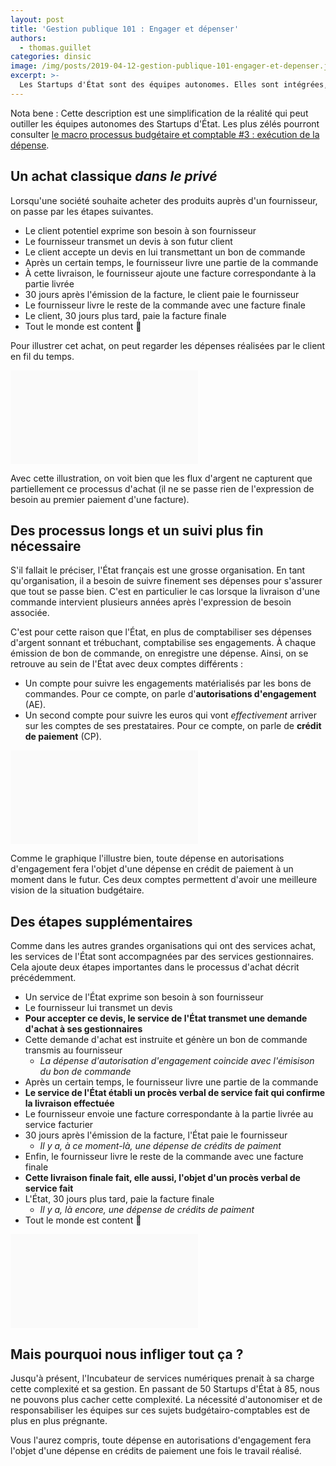 ```yaml
---
layout: post
title: 'Gestion publique 101 : Engager et dépenser'
authors:
  - thomas.guillet
categories: dinsic
image: /img/posts/2019-04-12-gestion-publique-101-engager-et-depenser.jpg
excerpt: >-
  Les Startups d'État sont des équipes autonomes. Elles sont intégrées, c'est à dire qu'elles disposent de toutes les compétences pour répondre au problème qu'elles se sont données à résoudre. Il y a toutefois une problématique que nous ne faisons pas porter dès le départ aux équipes : la comptabilité publique. Voici quelques éléments pour en savoir plus et gagner en autonomie sur ce sujet aussi.
---
```


<script src="/assets/additional/js/d3.js" type="text/javascript"></script>

Nota bene : Cette description est une simplification de la réalité qui peut outiller les équipes autonomes des Startups d'État. Les plus zélés pourront consulter [le macro processus budgétaire et comptable #3&nbsp;: exécution de la dépense](https://www.performance-publique.budget.gouv.fr/cadre-gestion-publique/macro-processus-budgetaires-comptables#mp3).

## Un achat classique _dans le privé_

Lorsqu'une société souhaite acheter des produits auprès d'un fournisseur, on passe par les étapes suivantes.
- Le client potentiel exprime son besoin à son fournisseur
- Le fournisseur transmet un devis à son futur client
- Le client accepte un devis en lui transmettant un bon de commande
- Après un certain temps, le fournisseur livre une partie de la commande
- À cette livraison, le fournisseur ajoute une facture correspondante à la partie livrée
- 30 jours après l'émission de la facture, le client paie le fournisseur
- Le fournisseur livre le reste de la commande avec une facture finale
- Le client, 30 jours plus tard, paie la facture finale
- Tout le monde est content 🙂

Pour illustrer cet achat, on peut regarder les dépenses réalisées par le client en fil du temps.

<svg id="chart1" style="background-color: #FAFAFA"></svg>

Avec cette illustration, on voit bien que les flux d'argent ne capturent que partiellement ce processus d'achat (il ne se passe rien de l'expression de besoin au premier paiement d'une facture).

## Des processus longs et un suivi plus fin nécessaire

S'il fallait le préciser, l'État français est une grosse organisation. En tant qu'organisation, il a besoin de suivre finement ses dépenses pour s'assurer que tout se passe bien. C'est en particulier le cas lorsque la livraison d'une commande intervient plusieurs années après l'expression de besoin associée.

C'est pour cette raison que l'État, en plus de comptabiliser ses dépenses d'argent sonnant et trébuchant, comptabilise ses engagements. À chaque émission de bon de commande, on enregistre une dépense. Ainsi, on se retrouve au sein de l'État avec deux comptes différents&nbsp;:
- Un compte pour suivre les engagements matérialisés par les bons de commandes. Pour ce compte, on parle d'**autorisations d'engagement** (AE).
- Un second compte pour suivre les euros qui vont *effectivement* arriver sur les comptes de ses prestataires. Pour ce compte, on parle de **crédit de paiement** (CP).

<p></p><!-- Pour décaler le graphique -->
<svg id="chart2" style="background-color: #FAFAFA"></svg>

Comme le graphique l'illustre bien, toute dépense en autorisations d'engagement fera l'objet d'une dépense en crédit de paiement à un moment dans le futur.
Ces deux comptes permettent d'avoir une meilleure vision de la situation budgétaire.


## Des étapes supplémentaires

Comme dans les autres grandes organisations qui ont des services achat, les services de l'État sont accompagnées par des services gestionnaires. Cela ajoute deux étapes importantes dans le processus d'achat décrit précédemment.

- Un service de l'État exprime son besoin à son fournisseur
- Le fournisseur lui transmet un devis
- **Pour accepter ce devis, le service de l'État transmet une demande d'achat à ses gestionnaires**
- Cette demande d'achat est instruite et génère un bon de commande transmis au fournisseur
  - _La dépense d'autorisation d'engagement coincide avec l'émisison du bon de commande_
- Après un certain temps, le fournisseur livre une partie de la commande
- **Le service de l'État établi un procès verbal de service fait qui confirme la livraison effectuée**
- Le fournisseur envoie une facture correspondante à la partie livrée au service facturier
- 30 jours après l'émission de la facture, l'État paie le fournisseur
  - _Il y a, à ce moment-là, une dépense de crédits de paiment_
- Enfin, le fournisseur livre le reste de la commande avec une facture finale
- **Cette livraison finale fait, elle aussi, l'objet d'un procès verbal de service fait**
- L'État, 30 jours plus tard, paie la facture finale
   - _Il y a, là encore, une dépense de crédits de paiment_
- Tout le monde est content 🙂

<p></p><!-- Pour décaler le graphique -->
<svg id="chart3" style="background-color: #FAFAFA"></svg>

## Mais pourquoi nous infliger tout ça ?

Jusqu'à présent, l'Incubateur de services numériques prenait à sa charge cette complexité et sa gestion. En passant de 50 Startups d'État à 85, nous ne pouvons plus cacher cette complexité. La nécessité d'autonomiser et de responsabiliser les équipes sur ces sujets budgétairo-comptables est de plus en plus prégnante.

Vous l'aurez compris, toute dépense en autorisations d'engagement fera l'objet d'une dépense en crédits de paiement une fois le travail réalisé.

<style type="text/css">

  #chart1 path {
    stroke: black;
    stroke-width: 1px;
    fill: none;
  }

  #chart2 path {
    stroke: black;
    stroke-width: 1px;
    fill: none;
  }

  #chart3 path {
    stroke: black;
    stroke-width: 1px;
    fill: none;
  }
</style>
<script type="text/javascript">
var dimensions = {
  height: 130,
  width: 800,
  margin: {
    top: 50,
    bottom: 110,
    left: 40,
    right: 40,
  }
};

function chart(document, data, title, dimensions, colorOffset) {
  colorOffset = colorOffset || 0;
  var width = dimensions.width + dimensions.margin.left + dimensions.margin.right;
  var svg = document
    .attr("width", dimensions.width + dimensions.margin.left + dimensions.margin.right)
    .attr("height", dimensions.height + dimensions.margin.top + dimensions.margin.bottom)
    .style("margin-left", "calc(-1 * ((" + width + "px - 100%) / 2))")
    .append("g")
    .attr("transform", "translate(" + dimensions.margin.left + "," + dimensions.margin.top + ")");

  var x = d3.scaleBand([0, 800])
    .padding(0.1);

  var xAxis = d3.axisBottom()
    .scale(x);

  var xAxisGroup = svg.append("g")
    .attr("class", "x axis")
    .attr("transform", "translate(0," + dimensions.height + ")");

  x.range([0, dimensions.width])
  x.domain(data[0].points.map(function(d) { return d.name; }));
  xAxisGroup.call(xAxis);

  xAxisGroup.selectAll(".tick text")
    .call(wrap, x.step());

  var y = d3.scaleLinear()
    .range([dimensions.height, 0]);
  y.domain([0, 1]);

  var title = svg.append("text")
    .attr("class", "title")
    .attr("y", -20)
    .attr("x", 20)
    .text(title);

  var yAxis = d3.axisLeft()
    .scale(y)
    .ticks(3);

  var yAxisGroup = svg.append("g")
    .attr("class", "y axis");

  yAxisGroup.call(yAxis);

  var line = d3.line()
    .x(function(d, i) { return x(d.name) + x.step()*0.45; })
    .y(function(d, i) { return y(d.value || 0); })
    .curve(d3.curveStepAfter);

  var colors = d3.scaleOrdinal(d3.schemeCategory10).domain([0,1,2,3]);

  var steps = svg.append("g").selectAll('path').data(data, function(d) { return d.name; });
  steps
    .enter()
    .datum(function(d) { return d.points; })
    .append('path')
    .attr('d', line)
    .style('stroke-width', 3)
    .style('stroke', function(d, i) { return colors(i + colorOffset); });

  var legend = svg.append("g")
    .attr("transform", "translate(10, 0)")

  var items = legend.selectAll("g").data(data).enter()
    .append("g")
    .attr("transform", function(d, i) { return "translate(0," + i*20 + ")"; })

  items.append("rect")
    .attr("x", 10)
    .attr("y", 10)
    .attr("width", 10)
    .attr("height", 10)
    .style('fill', function(d, i) { return colors(i + colorOffset); });

  items.append("text")
    .attr("x", 30)
    .attr("y", 20)
    .text(function(d) { return d.name; })

  return chart;
}

var achatClassique = [{
  name: 'Euros engagés',
  points: [
    { name: "Le client exprime un besoin" },
    { name: "Le fournisseur envoie un devis" },
    { name: "Le client accepte le devis en émettant un bon de commande", value: 1 },
    { name: "Le fournisseur livre partiellement la commande avec une facture", value: 1 },
    { name: "À 30 jours, le client paie la facture", value: 1 },
    { name: "Le fournisseur livre la commande complètement avec une facture de clôture", value: 1 },
    { name: "À 30 jours, le client paie la facture finale", value: 1 },
    { name: "Tout le monde est content 🙂", value: 1 },
  ]},{
  name: 'Euros décaissés',
  points: [
    { name: "Le client exprime un besoin" },
    { name: "Le fournisseur envoie un devis" },
    { name: "Le client accepte le devis en émettant un bon de commande" },
    { name: "Le fournisseur livre partiellement la commande avec une facture" },
    { name: "À 30 jours, le client paie la facture", value: 0.5 },
    { name: "Le fournisseur livre la commande complètement avec une facture de clôture", value: 0.5 },
    { name: "À 30 jours, le client paie la facture finale", value: 1 },
    { name: "Tout le monde est content 🙂", value: 1 },
  ]},
]

var achatEtat= [{
  name: "Autorisations d'engagement (AE)",
  points: [
    { name: "Un service de l'État exprime son besoin à son fournisseur" },
    { name: "Le fournisseur lui transmet un devis" },
    { name: "Le service de l'État transmet une demande d'achat à ses gestionnaires" },
    { name: "Cette demande d'achat est instruite et génère un bon de commande transmis au fournisseur", value: 1 },
    { name: "Le fournisseur livre partiellement la commande avec une facture", value: 1 },
    { name: "Le service de l'État établi un procès verbal de service fait", value: 1 },
    { name: "À 30 jours, l'État paie la facture", value: 1 },
    { name: "Le fournisseur livre la commande complètement avec une facture de clôture", value: 1 },
    { name: "Le service de l'État établi un procès verbal de service fait final", value: 1 },
    { name: "À 30 jours, l'État paie la facture finale", value: 1 },
    { name: "Tout le monde est content 🙂", value: 1 },
  ]},{
  name: 'Crédits de paiement (CP)',
  points: [
    { name: "Un service de l'État exprime son besoin à son fournisseur" },
    { name: "Le fournisseur lui transmet un devis" },
    { name: "Le service de l'État transmet une demande d'achat à ses gestionnaires" },
    { name: "Cette demande d'achat est instruite et génère un bon de commande transmis au fournisseur", value: 0 },
    { name: "Le fournisseur livre partiellement la commande avec une facture", value: 0 },
    { name: "Le service de l'État établi un procès verbal de service fait", value: 0 },
    { name: "À 30 jours, l'État paie la facture", value: 0.5 },
    { name: "Le fournisseur livre la commande complètement avec une facture de clôture", value: 0.5 },
    { name: "Le service de l'État établi un procès verbal de service fait final", value: 0.5 },
    { name: "À 30 jours, l'État paie la facture finale", value: 1 },
    { name: "Tout le monde est content 🙂", value: 1 },
  ]},
]

chart(
  d3.select('#chart1'),
  achatClassique.slice(1), // N'affiche que les euros décaisses pour commencer
  'Achat classique dans le privé',
  Object.assign({}, dimensions, {
    margin: Object.assign({}, dimensions.margin, { bottom: 70 })
  }),
  1
)
chart(
  d3.select('#chart2'),
  achatClassique,
  'Achat classique dans le privé en prenant en compte les engagements',
  Object.assign({}, dimensions, {
    margin: Object.assign({}, dimensions.margin, { bottom: 70 })
  })
)
chart(
  d3.select('#chart3'),
  achatEtat,
  'Achat dans l’État',
  Object.assign({}, dimensions, {
    margin: Object.assign({}, dimensions.margin, { bottom: 110 })
  })
)

function wrap(text, width) {
  text.each(function() {
    var text = d3.select(this),
      words = text.text().split(/\s+/).reverse(),
      word,
      line = [],
      lineNumber = 0,
      lineHeight = 1.1, // ems
      y = text.attr("y"),
      dy = parseFloat(text.attr("dy")),
      tspan = text.text(null).append("tspan").attr("x", 0).attr("y", y).attr("dy", dy + "em");
    while (word = words.pop()) {
      line.push(word);
      tspan.text(line.join(" "));
      if (tspan.node().getComputedTextLength() > width) {
        line.pop();
        tspan.text(line.join(" "));
        line = [word];
        tspan = text.append("tspan").attr("x", 0).attr("y", y).attr("dy", ++lineNumber * lineHeight + dy + "em").text(word);
      }
    }
  });
}
</script>
